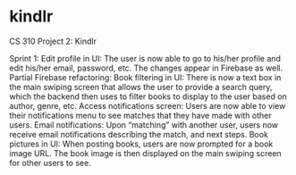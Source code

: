 # kindlr
CS 310 Project 2: Kindlr

Sprint 1:
Edit profile in UI: The user is now able to go to his/her profile and edit his/her email, password, etc. The changes appear in Firebase as well.
Partial Firebase refactoring: 
Book filtering in UI: There is now a text box in the main swiping screen that allows the user to provide a search query, which the backend then uses to filter books to display to the user based on author, genre, etc.
Access notifications screen: Users are now able to view their notifications menu to see matches that they have made with other users.
Email notifications: Upon “matching” with another user, users now receive email notifications describing the match, and next steps.
Book pictures in UI: When posting books, users are now prompted for a book image URL. The book image is then displayed on the main swiping screen for other users to see.
